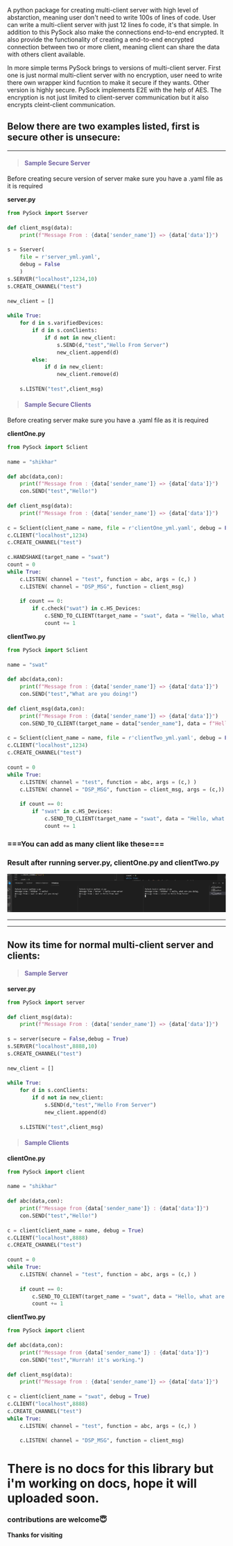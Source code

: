
A python  package for creating multi-client server with high level of abstarction, meaning user don't need to write 100s of lines of code. User can write a multi-client server with just 12 lines fo code, it's that simple.
In addition to this PySock also make the connections end-to-end encrypted. It also provide the functionality of creating a end-to-end encrypted connection between two or more client, meaning client can share the data with others client available.


In more simple terms PySock brings to versions of multi-client server. First one is just normal multi-client server with no encryption, user need to write there own wrapper kind fucntion to make it secure if they wants. Other version is highly secure. PySock implements E2E with the help of AES.
The encryption is not just limited to client-server communication but it also encrypts cleint-client communication.

## Below there are two examples listed, first is secure other is unsecure:

---

><h4 style = "color : #7264a3">Sample Secure Server</h4>

Before creating secure version of server make sure you have a .yaml file as it is required

<b>server.py</b>

```python
from PySock import Sserver

def client_msg(data):
    print(f"Message From : {data['sender_name']} => {data['data']}")

s = Sserver(
    file = r'server_yml.yaml',
    debug = False
    )
s.SERVER("localhost",1234,10)
s.CREATE_CHANNEL("test")

new_client = []

while True:
    for d in s.varifiedDevices:
        if d in s.conClients:       
            if d not in new_client:
                s.SEND(d,"test","Hello From Server")
                new_client.append(d)
        else:
            if d in new_client:
                new_client.remove(d)

    s.LISTEN("test",client_msg)
```


><h4 style = "color : #7264a3">Sample Secure Clients</h4>


Before creating server make sure you have a .yaml file as it is required

<b>clientOne.py</b>

```python
from PySock import Sclient

name = "shikhar"

def abc(data,con):
    print(f"Message from : {data['sender_name']} => {data['data']}")
    con.SEND("test","Hello!")

def client_msg(data):
    print(f"Message from : {data['sender_name']} => {data['data']}")

c = Sclient(client_name = name, file = r'clientOne_yml.yaml', debug = False)
c.CLIENT("localhost",1234)
c.CREATE_CHANNEL("test")

c.HANDSHAKE(target_name = "swat")
count = 0
while True:
    c.LISTEN( channel = "test", function = abc, args = (c,) )
    c.LISTEN( channel = "DSP_MSG", function = client_msg)

    if count == 0:
        if c.check("swat") in c.HS_Devices:
            c.SEND_TO_CLIENT(target_name = "swat", data = "Hello, what are you doing.")
            count += 1
```

<b>clientTwo.py</b>

```python
from PySock import Sclient

name = "swat"

def abc(data,con):
    print(f"Message from : {data['sender_name']} => {data['data']}")
    con.SEND("test","What are you doing!")

def client_msg(data,con):
    print(f"Message From : {data['sender_name']} => {data['data']}")
    con.SEND_TO_CLIENT(target_name = data["sender_name"], data = f"Hello From {name}")

c = Sclient(client_name = name, file = r'clientTwo_yml.yaml', debug = False)
c.CLIENT("localhost",1234)
c.CREATE_CHANNEL("test")

count = 0
while True:
    c.LISTEN( channel = "test", function = abc, args = (c,) )
    c.LISTEN( channel = "DSP_MSG", function = client_msg, args = (c,))

    if count == 0:
        if "swat" in c.HS_Devices:
            c.SEND_TO_CLIENT(target_name = "swat", data = "Hello, what are you doing.")
            count += 1
```

### ===You can add as many client like these===


### Result after running server.py, clientOne.py and clientTwo.py

![Markdown logo](test_screenshots\shiSock-test.png)

---
---

## Now its time for normal multi-client server and clients:

><h4 style = "color : #7264a3">Sample Server</h4>

<b>server.py</b>

```python
from PySock import server

def client_msg(data):
    print(f"Message From : {data['sender_name']} => {data['data']}")

s = server(secure = False,debug = True)
s.SERVER("localhost",8888,10)
s.CREATE_CHANNEL("test")

new_client = []

while True:
    for d in s.conClients:
        if d not in new_client:
            s.SEND(d,"test","Hello From Server")
            new_client.append(d)

    s.LISTEN("test",client_msg)
```

><h4 style = "color : #7264a3">Sample Clients</h4>

<b>clientOne.py</b>

```python
from PySock import client

name = "shikhar"

def abc(data,con):
    print(f"Message from {data['sender_name']} : {data['data']}")
    con.SEND("test","Hello!")

c = client(client_name = name, debug = True)
c.CLIENT("localhost",8888)
c.CREATE_CHANNEL("test")

count = 0
while True:
    c.LISTEN( channel = "test", function = abc, args = (c,) )

    if count == 0:
        c.SEND_TO_CLIENT(target_name = "swat", data = "Hello, what are you doing.")
        count += 1

```

<b>clientTwo.py</b>

```python
from PySock import client

def abc(data,con):
    print(f"Message from {data['sender_name']} : {data['data']}")
    con.SEND("test","Hurrah! it's working.")

def client_msg(data):
    print(f"Message from : {data['sender_name']} => {data['data']}")

c = client(client_name = "swat", debug = True)
c.CLIENT("localhost",8888)
c.CREATE_CHANNEL("test")
while True:
    c.LISTEN( channel = "test", function = abc, args = (c,) )

    c.LISTEN( channel = "DSP_MSG", function = client_msg)
```
# There is no docs for this library but i'm working on docs, hope it will uploaded soon.

### contributions are welcome😇

<strong>Thanks for visiting</strong> 
